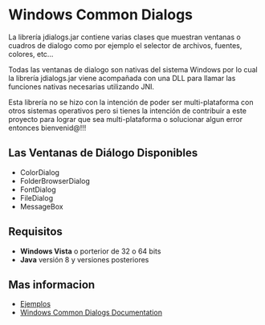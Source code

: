 # Windows Common Dialogs

La librería jdialogs.jar contiene varias clases que muestran ventanas o cuadros de dialogo como por ejemplo el selector de archivos,  fuentes, colores, etc...

Todas las ventanas de dialogo son nativas del sistema Windows por lo cual la librería jdialogs.jar viene acompañada con una DLL para llamar las funciones nativas necesarias utilizando JNI.

Esta librería no se hizo con la intención de poder ser multi-plataforma con otros sistemas operativos pero si tienes la intención de contribuir a este proyecto para lograr que sea multi-plataforma o solucionar algun error entonces bienvenid@!!!

## Las Ventanas de Diálogo Disponibles
* ColorDialog
* FolderBrowserDialog
* FontDialog
* FileDialog
* MessageBox

## Requisitos 

* **Windows Vista** o porterior de 32 o 64 bits
* **Java** versión 8 y versiones posteriores

## Mas informacion

* [Ejemplos](./examples)
* [Windows Common Dialogs Documentation](./doc/index.html)

